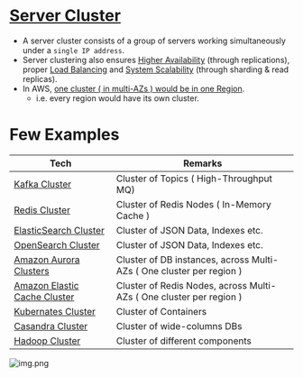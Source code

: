 # [Server Cluster](https://www.racksolutions.com/news/blog/server-cluster-how-it-works/)
- A server cluster consists of a group of servers working simultaneously under a `single IP address`.
- Server clustering also ensures [Higher Availability](HighAvailability.md) (through replications), proper [Load Balancing](LoadBalancer.md) and [System Scalability](Scalability.md) (through sharding & read replicas).
- In AWS, [one cluster ( in multi-AZs ) would be in one Region](../../2_AWSComponents/AWS-Global-Architecture-Region-AZ.md). 
  - i.e. every region would have its own cluster. 

# Few Examples

| Tech                                                                                               | Remarks                                                              |
|----------------------------------------------------------------------------------------------------|----------------------------------------------------------------------|
| [Kafka Cluster](../4_MessageBrokers/Kafka.md)                                                      | Cluster of Topics ( High-Throughput MQ)                              |                     
| [Redis Cluster](../3_DatabaseComponents/NoSQL-Databases/Redis/RedisCluster.md)                     | Cluster of Redis Nodes ( In-Memory Cache )                           |
| [ElasticSearch Cluster](../3_DatabaseComponents/Search-Engines/ElasticSearch/ElasticSearchCluster.md) | Cluster of JSON Data, Indexes etc.                                   |
| [OpenSearch Cluster](../../2_AWSComponents/6_DatabaseServices/AmazonOpenSearch.md)                 | Cluster of JSON Data, Indexes etc.                                   |
| [Amazon Aurora Clusters](../../2_AWSComponents/6_DatabaseServices/AmazonAurora/AuroraDBClusters.md) | Cluster of DB instances, across Multi-AZs ( One cluster per region ) |
| [Amazon Elastic Cache Cluster](../../2_AWSComponents/6_DatabaseServices/AmazonElasicCache.md)      | Cluster of Redis Nodes, across Multi-AZs ( One cluster per region )  |
| [Kubernates Cluster](../6_DevOps/Kubernates.md)                                                    | Cluster of Containers                                                |
| [Casandra Cluster](../3_DatabaseComponents/NoSQL-Databases/ApacheCasandra.md)                      | Cluster of wide-columns DBs                                          |
| [Hadoop Cluster](../5_BigDataComponents/ApacheHadoop)                                                                                 | Cluster of different components                                      |



![img.png](assests/server_cluster_img.png)